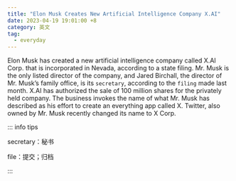 ```yaml
---
title: "Elon Musk Creates New Artificial Intelligence Company X.AI"
date: 2023-04-19 19:01:00 +8
category: 英文
tag:
  - everyday
---
```


Elon Musk has created a new artificial intelligence company called X.AI Corp. that is incorporated in Nevada, according to a state filing. Mr. Musk is the only listed director of the company, and Jared Birchall, the director of Mr. Musk’s family office, is its `secretary`, according to the `filing` made last month. X.AI has authorized the sale of 100 million shares for the privately held company. The business invokes the name of what Mr. Musk has described as his effort to create an everything app called X. Twitter, also owned by Mr. Musk recently changed its name to X Corp.

::: info tips

secretary：秘书

file：提交；归档

:::
